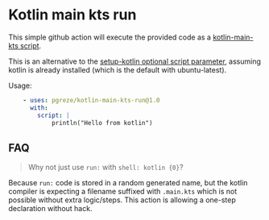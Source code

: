 # Kotlin main kts run

This simple github action will execute the provided code as
a [kotlin-main-kts script](https://github.com/Kotlin/kotlin-script-examples/blob/master/jvm/main-kts/MainKts.md).

This is an alternative to the [setup-kotlin optional script parameter](https://github.com/fwilhe2/setup-kotlin#running-a-script-inline),
assuming kotlin is already installed (which is the default with ubuntu-latest).

Usage:
```yaml
    - uses: pgreze/kotlin-main-kts-run@1.0
      with:
        script: |
            println("Hello from kotlin")
```

## FAQ

> Why not just use `run:` with `shell: kotlin {0}`?

Because `run:` code is stored in a random generated name,
but the kotlin compiler is expecting a filename suffixed with `.main.kts`
which is not possible without extra logic/steps.
This action is allowing a one-step declaration without hack.
